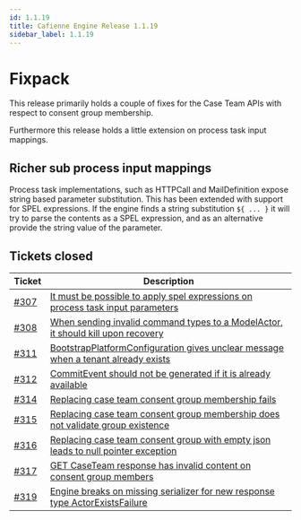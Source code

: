 ```yaml
---
id: 1.1.19
title: Cafienne Engine Release 1.1.19
sidebar_label: 1.1.19
---
```


# Fixpack

This release primarily holds a couple of fixes for the Case Team APIs with respect to consent group membership.

Furthermore this release holds a little extension on process task input mappings.

## Richer sub process input mappings
Process task implementations, such as HTTPCall and MailDefinition expose string based parameter substitution.
This has been extended with support for SPEL expressions. If the engine finds a string substitution `${ ... }` it will try to parse the contents as a SPEL expression, and as an alternative provide the string value of the parameter.

## Tickets closed

| Ticket   | Description |
|----------|-------------|
| [#307](https://github.com/casefabric/cafienne-engine/issues/307) | [It must be possible to apply spel expressions on process task input parameters](https://github.com/casefabric/cafienne-engine/issues/307)
| [#308](https://github.com/casefabric/cafienne-engine/issues/308) | [When sending invalid command types to a ModelActor, it should kill upon recovery](https://github.com/casefabric/cafienne-engine/issues/308)
| [#311](https://github.com/casefabric/cafienne-engine/issues/311) | [BootstrapPlatformConfiguration gives unclear message when a tenant already exists](https://github.com/casefabric/cafienne-engine/issues/311)
| [#312](https://github.com/casefabric/cafienne-engine/issues/312) | [CommitEvent should not be generated if it is already available](https://github.com/casefabric/cafienne-engine/issues/312)
| [#314](https://github.com/casefabric/cafienne-engine/issues/314) | [Replacing case team consent group membership fails](https://github.com/casefabric/cafienne-engine/issues/314)
| [#315](https://github.com/casefabric/cafienne-engine/issues/315) | [Replacing case team consent group membership does not validate group existence](https://github.com/casefabric/cafienne-engine/issues/315)
| [#316](https://github.com/casefabric/cafienne-engine/issues/316) | [Replacing case team consent group with empty json leads to null pointer exception](https://github.com/casefabric/cafienne-engine/issues/316)
| [#317](https://github.com/casefabric/cafienne-engine/issues/317) | [GET CaseTeam response has invalid content on consent group members](https://github.com/casefabric/cafienne-engine/issues/317)
| [#319](https://github.com/casefabric/cafienne-engine/issues/319) | [Engine breaks on missing serializer for new response type ActorExistsFailure](https://github.com/casefabric/cafienne-engine/issues/319)

